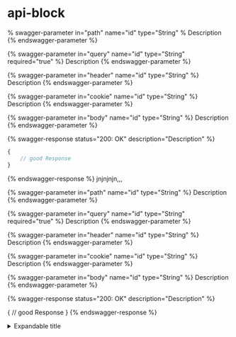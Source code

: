 # api-block

% swagger-parameter in="path" name="id" type="String" %
Description
{% endswagger-parameter %}

{% swagger-parameter in="query" name="id" type="String" required="true" %}
Description
{% endswagger-parameter %}

{% swagger-parameter in="header" name="id" type="String" %}
Description
{% endswagger-parameter %}

{% swagger-parameter in="cookie" name="id" type="String" %}
Description
{% endswagger-parameter %}

{% swagger-parameter in="body" name="id" type="String" %}
Description
{% endswagger-parameter %}

{% swagger-response status="200: OK" description="Description" %}
```javascript
{
    // good Response
}
```
{% endswagger-response %}
jnjnjnjn,,,

{% swagger-parameter in="path" name="id" type="String" %} Description {% endswagger-parameter %}

{% swagger-parameter in="query" name="id" type="String" required="true" %} Description {% endswagger-parameter %}

{% swagger-parameter in="header" name="id" type="String" %} Description {% endswagger-parameter %}

{% swagger-parameter in="cookie" name="id" type="String" %} Description {% endswagger-parameter %}

{% swagger-parameter in="body" name="id" type="String" %} Description {% endswagger-parameter %}

{% swagger-response status="200: OK" description="Description" %}

{
    // good Response
}
{% endswagger-response %} 

<details>

<summary>Expandable title</summary>

Expandable content

</details>
